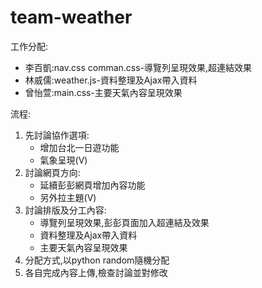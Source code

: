 # team-weather
工作分配:  
 * 李百凱:nav.css comman.css-導覽列呈現效果,超連結效果  
 * 林威儒:weather.js-資料整理及Ajax帶入資料  
 * 曾怡萱:main.css-主要天氣內容呈現效果  
 
流程:  
 1. 先討論協作選項:  
    * 增加台北一日遊功能
    * 氣象呈現(V)
 2. 討論網頁方向:
    * 延續彭彭網頁增加內容功能
    * 另外拉主題(V)
 3. 討論排版及分工內容:
    * 導覽列呈現效果,彭彭頁面加入超連結及效果
    * 資料整理及Ajax帶入資料
    * 主要天氣內容呈現效果 
 4. 分配方式,以python random隨機分配
 5. 各自完成內容上傳,檢查討論並對修改
